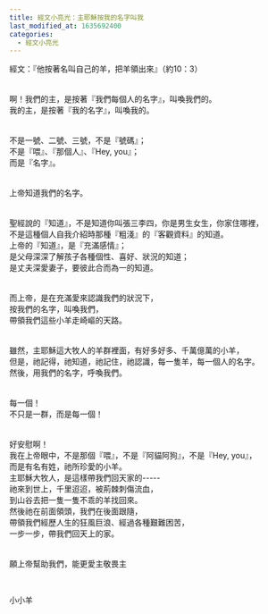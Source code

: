 ```yaml
---
title: 經文小亮光：主耶穌按我的名字叫我
last_modified_at: 1635692400
categories:
  - 經文小亮光
---
```


<div>經文：『他按著名叫自己的羊，把羊領出來』（約10：3）</div>

<div>&nbsp;</div>

<div>&nbsp;</div>

<div>啊！我們的主，是按著『我們每個人的名字』，叫喚我們的。</div>

<div>我的主，是按著『我的名字』，叫喚我的。</div>

<div>&nbsp;</div>

<div>&nbsp;</div>

<div>不是一號、二號、三號，不是『號碼』；</div>

<div>不是『喂』、『那個人』、『Hey, you』；</div>

<div>而是『名字』。</div>

<div>&nbsp;</div>

<div>&nbsp;</div>

<div>上帝知道我們的名字。</div>

<div>&nbsp;</div>

<div>&nbsp;</div>

<div>聖經說的『知道』，不是知道你叫張三李四，你是男生女生，你家住哪裡，</div>

<div>不是這種個人自我介紹時那種『粗淺』的『客觀資料』的知道。</div>

<div>上帝的『知道』，是『充滿感情』；</div>

<div>是父母深深了解孩子各種個性、喜好、狀況的知道；</div>

<div>是丈夫深愛妻子，要彼此合而為一的知道。</div>

<div>&nbsp;</div>

<div>&nbsp;</div>

<div>而上帝，是在充滿愛來認識我們的狀況下，</div>

<div>按我們的名字，叫喚我們，</div>

<div>帶領我們這些小羊走崎嶇的天路。</div>

<div>&nbsp;</div>

<div>&nbsp;</div>

<div>雖然，主耶穌這大牧人的羊群裡面，有好多好多、千萬億萬的小羊，</div>

<div>但是，祂記得，祂知道，祂記住，祂認識，每一隻羊，每一個人的名字。</div>

<div>然後，用我們的名字，呼喚我們。</div>

<div>&nbsp;</div>

<div>&nbsp;</div>

<div>每一個！</div>

<div>不只是一群，而是每一個！</div>

<div>&nbsp;</div>

<div>&nbsp;</div>

<div>好安慰啊！</div>

<div>我在上帝眼中，不是那個『喂』，不是『阿貓阿狗』，不是『Hey, you』，</div>

<div>而是有名有姓，祂所珍愛的小羊。</div>

<div>主耶穌大牧人，是這樣帶我們回天家的-----</div>

<div>祂來到世上，千里迢迢，被荊棘刺傷流血，</div>

<div>到山谷去把一隻一隻不乖的羊找回來。</div>

<div>然後祂在前面領頭，我們在後面跟隨，</div>

<div>帶領我們經歷人生的狂風巨浪、經過各種艱難困苦，</div>

<div>一步一步，帶我們回天上的家。</div>

<div>&nbsp;</div>

<div>&nbsp;</div>

<div>願上帝幫助我們，能更愛主敬畏主</div>

<p>&nbsp;</p>

<p>小小羊</p>

<p>&nbsp;</p>

<p>&nbsp;</p>

